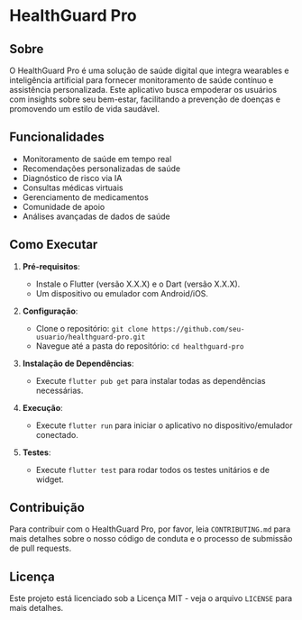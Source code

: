 # HealthGuard Pro

## Sobre

O HealthGuard Pro é uma solução de saúde digital que integra wearables e inteligência artificial para fornecer monitoramento de saúde contínuo e assistência personalizada. Este aplicativo busca empoderar os usuários com insights sobre seu bem-estar, facilitando a prevenção de doenças e promovendo um estilo de vida saudável.

## Funcionalidades

- Monitoramento de saúde em tempo real
- Recomendações personalizadas de saúde
- Diagnóstico de risco via IA
- Consultas médicas virtuais
- Gerenciamento de medicamentos
- Comunidade de apoio
- Análises avançadas de dados de saúde

## Como Executar

1. **Pré-requisitos**:
    
    - Instale o Flutter (versão X.X.X) e o Dart (versão X.X.X).
    - Um dispositivo ou emulador com Android/iOS.
2. **Configuração**:
    
    - Clone o repositório: `git clone https://github.com/seu-usuario/healthguard-pro.git`
    - Navegue até a pasta do repositório: `cd healthguard-pro`
3. **Instalação de Dependências**:
    
    - Execute `flutter pub get` para instalar todas as dependências necessárias.
4. **Execução**:
    
    - Execute `flutter run` para iniciar o aplicativo no dispositivo/emulador conectado.
5. **Testes**:
    
    - Execute `flutter test` para rodar todos os testes unitários e de widget.

## Contribuição

Para contribuir com o HealthGuard Pro, por favor, leia `CONTRIBUTING.md` para mais detalhes sobre o nosso código de conduta e o processo de submissão de pull requests.

## Licença

Este projeto está licenciado sob a Licença MIT - veja o arquivo `LICENSE` para mais detalhes.
